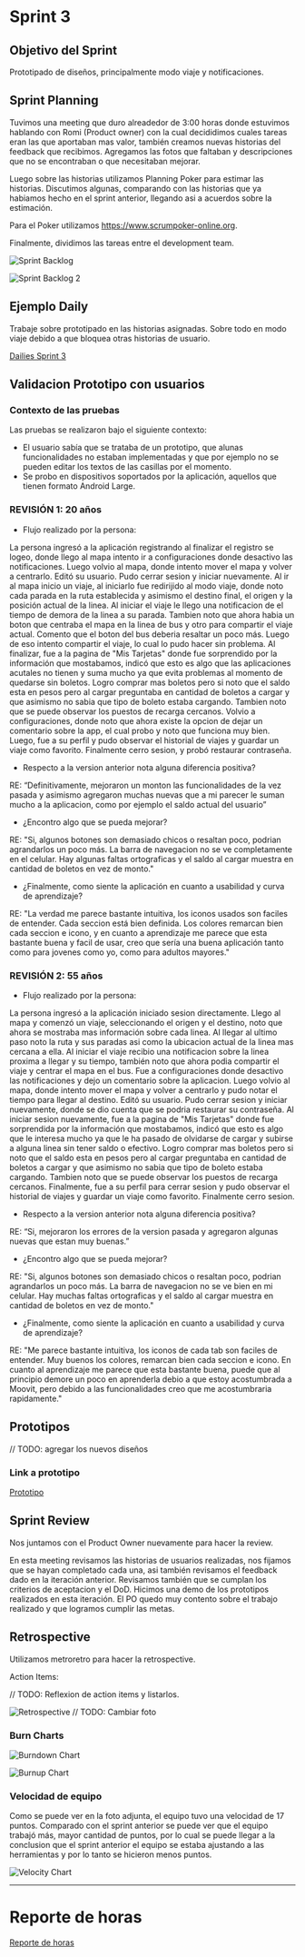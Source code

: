 # Sprint 3

## Objetivo del Sprint

Prototipado de diseños, principalmente modo viaje y notificaciones.

## Sprint Planning

Tuvimos una meeting que duro alreadedor de 3:00 horas donde estuvimos hablando con Romi (Product owner)
con la cual decididimos cuales tareas eran las que aportaban mas valor, también creamos nuevas historias del feedback que
recibimos. Agregamos las fotos que faltaban y descripciones que no se encontraban o que necesitaban mejorar.

Luego sobre las historias utilizamos Planning Poker para estimar las historias. Discutimos algunas, comparando con las historias que ya
habiamos hecho en el sprint anterior, llegando asi a acuerdos sobre la estimación.

Para el Poker utilizamos https://www.scrumpoker-online.org.

Finalmente, dividimos las tareas entre el development team.

![Sprint Backlog](./assets/sprintBacklog.png)

![Sprint Backlog 2](./assets/sprintBacklog2.png)

## Ejemplo Daily

Trabaje sobre prototipado en las historias asignadas. Sobre todo en modo viaje debido a que bloquea otras historias de usuario.

[Dailies Sprint 3](./Dailies.md)

## Validacion Prototipo con usuarios

### Contexto de las pruebas

Las pruebas se realizaron bajo el siguiente contexto:
- El usuario sabía que se trataba de un prototipo, que alunas funcionalidades no estaban implementadas y que por ejemplo no se pueden editar los textos de las casillas por el momento.
- Se probo en dispositivos soportados por la aplicación, aquellos que tienen formato Android Large.

### REVISIÓN 1: 20 años

- Flujo realizado por la persona:

La persona ingresó a la aplicación registrando al finalizar el registro se logeo, donde llego al mapa intento ir a configuraciones donde desactivo las notificaciones. Luego volvio al mapa, donde intento mover el mapa y volver a centrarlo. Editó su usuario. Pudo cerrar sesion y iniciar nuevamente. Al ir al mapa inicio un viaje, al iniciarlo fue redirijido al modo viaje, donde noto cada parada en la ruta establecida y asimismo el destino final, el origen y la posición actual de la linea. 
Al iniciar el viaje le llego una notificacion de el tiempo de demora de la linea a su parada. Tambien noto que ahora habia un boton que centraba el mapa en la linea de bus y otro para compartir el viaje actual. Comento que el boton del bus deberia resaltar un poco más. Luego de eso intento compartir el viaje, lo cual lo pudo hacer sin problema. Al finalizar, fue a la pagina de "Mis Tarjetas" donde fue sorprendido por la información que mostabamos, indicó que esto es algo que las aplicaciones acutales no tienen y suma mucho ya que evita problemas al momento de quedarse sin boletos. Logro comprar mas boletos pero si noto que el saldo esta en pesos pero al cargar preguntaba en cantidad de boletos a cargar y que asimismo no sabia que tipo de boleto estaba cargando. Tambien noto que se puede observar los puestos de recarga cercanos. Volvio a configuraciones, donde noto que ahora existe la opcion de dejar un comentario sobre la app, el cual probo y noto que funciona muy bien. Luego, fue a su perfil y pudo observar el historial de viajes y guardar un viaje como favorito. Finalmente cerro sesion, y probó restaurar contraseña.
 
- Respecto a la version anterior nota alguna diferencia positiva? 

RE: “Definitivamente, mejoraron un monton las funcionalidades de la vez pasada y asimismo agregaron muchas nuevas que a mi parecer le suman mucho a la aplicacion, como por ejemplo el saldo actual del usuario”

- ¿Encontro algo que se pueda mejorar?

RE: "Si, algunos botones son demasiado chicos o resaltan poco, podrian agrandarlos un poco más. La barra de navegacion no se ve completamente en el celular. Hay algunas faltas ortograficas y el saldo al cargar muestra en cantidad de boletos en vez de monto."

- ¿Finalmente, como siente la aplicación en cuanto a usabilidad y curva de aprendizaje?

RE: "La verdad me parece bastante intuitiva, los iconos usados son faciles de entender. Cada seccion está bien definida. Los colores remarcan bien cada seccion e icono, y en cuanto a aprendizaje me parece que esta bastante buena y facil de usar, creo que sería una buena aplicación tanto como para jovenes como yo, como para adultos mayores."

### REVISIÓN 2: 55 años

- Flujo realizado por la persona:

La persona ingresó a la aplicación iniciado sesion directamente. Llego al mapa y comenzó un viaje, seleccionando el origen y el destino, noto que ahora se mostraba mas información sobre cada linea. Al llegar al ultimo paso noto la ruta y sus paradas asi como la ubicacion actual de la linea mas cercana a ella. Al iniciar el viaje recibio una notificacion sobre la linea proxima a llegar y su tiempo, también noto que ahora podia compartir el viaje y centrar el mapa en el bus. Fue a configuraciones donde desactivo las notificaciones y dejo un comentario sobre la aplicacion. Luego volvio al mapa, donde intento mover el mapa y volver a centrarlo y pudo notar el tiempo para llegar al destino. Editó su usuario. Pudo cerrar sesion y iniciar nuevamente, donde se dio cuenta que se podria restaurar su contraseña. Al iniciar sesion nuevamente, fue a la pagina de "Mis Tarjetas" donde fue sorprendida por la información que mostabamos, indicó que esto es algo que le interesa mucho ya que le ha pasado de olvidarse de cargar y subirse a alguna linea sin tener saldo o efectivo. Logro comprar mas boletos pero si noto que el saldo esta en pesos pero al cargar preguntaba en cantidad de boletos a cargar y que asimismo no sabia que tipo de boleto estaba cargando. Tambien noto que se puede observar los puestos de recarga cercanos. Finalmente, fue a su perfil para cerrar sesion y pudo observar el historial de viajes y guardar un viaje como favorito. Finalmente cerro sesion.
 
- Respecto a la version anterior nota alguna diferencia positiva? 

RE: “Si, mejoraron los errores de la version pasada y agregaron algunas nuevas que estan muy buenas.”

- ¿Encontro algo que se pueda mejorar?

RE: "Si, algunos botones son demasiado chicos o resaltan poco, podrian agrandarlos un poco más. La barra de navegacion no se ve bien en mi celular. Hay muchas faltas ortograficas y el saldo al cargar muestra en cantidad de boletos en vez de monto."

- ¿Finalmente, como siente la aplicación en cuanto a usabilidad y curva de aprendizaje?

RE: "Me parece bastante intuitiva, los iconos de cada tab son faciles de entender. Muy buenos los colores, remarcan bien cada seccion e icono. En cuanto al aprendizaje me parece que esta bastante buena, puede que al principio demore un poco en aprenderla debio a que estoy acostumbrada a Moovit, pero debido a las funcionalidades creo que me acostumbraria rapidamente."


## Prototipos

// TODO: agregar los nuevos diseños

### Link a prototipo

[Prototipo](https://www.figma.com/proto/HmnWSlpF0ozOWEV7KaNNtx/ISA-1?node-id=1%3A13&scaling=scale-down&page-id=0%3A1&starting-point-node-id=47%3A46)
## Sprint Review

Nos juntamos con el Product Owner nuevamente para hacer la review.

En esta meeting revisamos las historias de usuarios realizadas, nos fijamos que se hayan completado cada una, asi también revisamos el feedback dado en la iteración anterior. Revisamos también que se cumplan los criterios de aceptacion y el DoD.
Hicimos una demo de los prototipos realizados en esta iteración. El PO quedo muy contento sobre el trabajo realizado y que logramos cumplir las metas.

## Retrospective

Utilizamos metroretro para hacer la retrospective.

Action Items:

// TODO: Reflexion de action items y listarlos.


![Retrospective](./assets/retrospective.png) // TODO: Cambiar foto

### Burn Charts

![Burndown Chart](./assets/burndown.png)

![Burnup Chart](./assets/burnup.png)

### Velocidad de equipo

Como se puede ver en la foto adjunta, el equipo tuvo una velocidad de 17 puntos. Comparado con el sprint anterior
se puede ver que el equipo trabajó más, mayor cantidad de puntos, por lo cual se puede llegar a la conclusion que 
el sprint anterior el equipo se estaba ajustando a las herramientas y por lo tanto se hicieron menos puntos.

![Velocity Chart](./assets/velocity.png)

<hr>

# Reporte de horas

[Reporte de horas](https://docs.google.com/spreadsheets/d/1Kh862NqWlY94nU2gIDmNjZJNJ3PDnCxO8ejniM3c5-s/edit?usp=sharing)


